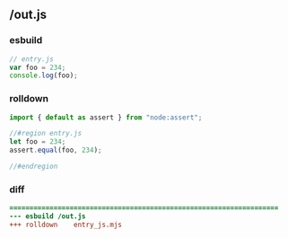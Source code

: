 ## /out.js
### esbuild
```js
// entry.js
var foo = 234;
console.log(foo);
```
### rolldown
```js
import { default as assert } from "node:assert";

//#region entry.js
let foo = 234;
assert.equal(foo, 234);

//#endregion

```
### diff
```diff
===================================================================
--- esbuild	/out.js
+++ rolldown	entry_js.mjs

```
